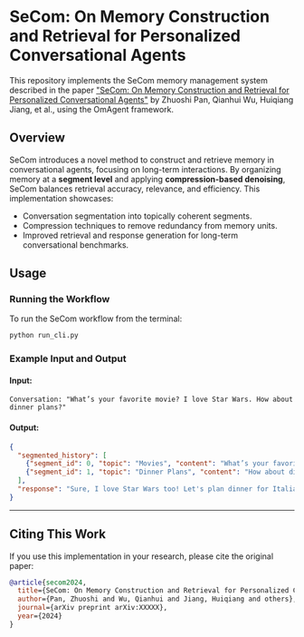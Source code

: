 # **SeCom: On Memory Construction and Retrieval for Personalized Conversational Agents**

This repository implements the SeCom memory management system described in the paper ["SeCom: On Memory Construction and Retrieval for Personalized Conversational Agents"](https://arxiv.org/abs/XXXXX) by Zhuoshi Pan, Qianhui Wu, Huiqiang Jiang, et al., using the OmAgent framework.

## **Overview**
SeCom introduces a novel method to construct and retrieve memory in conversational agents, focusing on long-term interactions. By organizing memory at a **segment level** and applying **compression-based denoising**, SeCom balances retrieval accuracy, relevance, and efficiency. This implementation showcases:
- Conversation segmentation into topically coherent segments.
- Compression techniques to remove redundancy from memory units.
- Improved retrieval and response generation for long-term conversational benchmarks.


## **Usage**

### **Running the Workflow**
To run the SeCom workflow from the terminal:
```bash
python run_cli.py
```

### **Example Input and Output**
#### Input:
```plaintext
Conversation: "What’s your favorite movie? I love Star Wars. How about dinner plans?"
```

#### Output:
```json
{
  "segmented_history": [
    {"segment_id": 0, "topic": "Movies", "content": "What’s your favorite movie? I love Star Wars."},
    {"segment_id": 1, "topic": "Dinner Plans", "content": "How about dinner plans?"}
  ],
  "response": "Sure, I love Star Wars too! Let's plan dinner for Italian cuisine."
}
```

---

## **Citing This Work**
If you use this implementation in your research, please cite the original paper:
```bibtex
@article{secom2024,
  title={SeCom: On Memory Construction and Retrieval for Personalized Conversational Agents},
  author={Pan, Zhuoshi and Wu, Qianhui and Jiang, Huiqiang and others},
  journal={arXiv preprint arXiv:XXXXX},
  year={2024}
}
```


